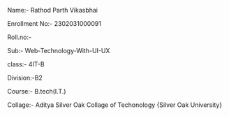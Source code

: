 Name:- Rathod Parth Vikasbhai

Enrollment No:- 2302031000091

Roll.no:-

Sub:- Web-Technology-With-UI-UX

class:- 4IT-B                               

Division:-B2

Course:- B.tech(I.T.)

Collage:- Aditya Silver Oak Collage of Techonology {Silver Oak University}
